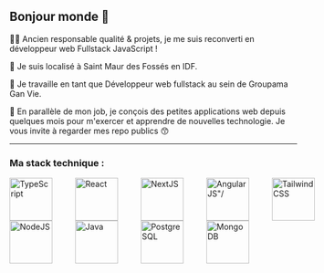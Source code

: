 ## Bonjour monde 👋

👨‍💼 Ancien responsable qualité & projets, je me suis reconverti en développeur web Fullstack JavaScript ! 

🚩 Je suis localisé à Saint Maur des Fossés en IDF.

💼 Je travaille en tant que Développeur web fullstack au sein de Groupama Gan Vie.

🦾 En parallèle de mon job, je conçois des petites applications web depuis quelques mois pour m'exercer et apprendre de nouvelles technologie. Je vous invite à regarder mes repo publics 😙

----------

### Ma stack technique : 
<div style="display: flex; align-items: center; gap: 40px;">
  <img src="https://cdn.jsdelivr.net/gh/devicons/devicon/icons/typescript/typescript-original.svg" width="75" title="TypeScript"/>
  <img src="https://cdn.jsdelivr.net/gh/devicons/devicon@latest/icons/react/react-original-wordmark.svg" width="75" title="React"/>
  <img src="https://cdn.jsdelivr.net/gh/devicons/devicon/icons/nextjs/nextjs-original-wordmark.svg" width="75" title="NextJS"/>
  <img src="https://cdn.jsdelivr.net/gh/devicons/devicon@latest/icons/angularjs/angularjs-original-wordmark.svg" width="75" title=AngularJS"/>
  <img src="https://cdn.jsdelivr.net/gh/devicons/devicon@latest/icons/tailwindcss/tailwindcss-plain-wordmark.svg" width=75 title="TailwindCSS" />
</div>
<div style="display: flex; align-items: center; gap: 40px;">
  <img src="https://cdn.jsdelivr.net/gh/devicons/devicon@latest/icons/nodejs/nodejs-original-wordmark.svg" width="75" title="NodeJS"/>
  <img src="https://cdn.jsdelivr.net/gh/devicons/devicon@latest/icons/java/java-original-wordmark.svg" width="75" title="Java"/>
  <img src="https://cdn.jsdelivr.net/gh/devicons/devicon@latest/icons/postgresql/postgresql-original-wordmark.svg" width="75" title="PostgreSQL"/>
  <img src="https://cdn.jsdelivr.net/gh/devicons/devicon@latest/icons/mongodb/mongodb-original-wordmark.svg" width="75" title="MongoDB"/>
</div>



          


<!--
**AntoineGrb/AntoineGrb** is a ✨ _special_ ✨ repository because its `README.md` (this file) appears on your GitHub profile.

Here are some ideas to get you started:

- 🔭 I’m currently working on ...
- 🌱 I’m currently learning ...
- 👯 I’m looking to collaborate on ...
- 🤔 I’m looking for help with ...
- 💬 Ask me about ...
- 📫 How to reach me: ...
- 😄 Pronouns: ...
- ⚡ Fun fact: ...
-->
